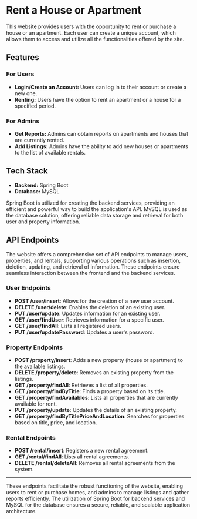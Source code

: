 # Rent a House or Apartment

This website provides users with the opportunity to rent or purchase a house or an apartment. Each user can create a unique account, which allows them to access and utilize all the functionalities offered by the site.

## Features

### For Users

- **Login/Create an Account:** Users can log in to their account or create a new one.
- **Renting:** Users have the option to rent an apartment or a house for a specified period.

### For Admins

- **Get Reports:** Admins can obtain reports on apartments and houses that are currently rented.
- **Add Listings:** Admins have the ability to add new houses or apartments to the list of available rentals.

## Tech Stack

- **Backend:** Spring Boot
- **Database:** MySQL

Spring Boot is utilized for creating the backend services, providing an efficient and powerful way to build the application's API. MySQL is used as the database solution, offering reliable data storage and retrieval for both user and property information.


## API Endpoints

The website offers a comprehensive set of API endpoints to manage users, properties, and rentals, supporting various operations such as insertion, deletion, updating, and retrieval of information. These endpoints ensure seamless interaction between the frontend and the backend services.

### User Endpoints

- **POST /user/insert**: Allows for the creation of a new user account.
- **DELETE /user/delete**: Enables the deletion of an existing user.
- **PUT /user/update**: Updates information for an existing user.
- **GET /user/findUser**: Retrieves information for a specific user.
- **GET /user/findAll**: Lists all registered users.
- **PUT /user/updatePassword**: Updates a user's password.

### Property Endpoints

- **POST /property/insert**: Adds a new property (house or apartment) to the available listings.
- **DELETE /property/delete**: Removes an existing property from the listings.
- **GET /property/findAll**: Retrieves a list of all properties.
- **GET /property/findByTitle**: Finds a property based on its title.
- **GET /property/findAvailables**: Lists all properties that are currently available for rent.
- **PUT /property/update**: Updates the details of an existing property.
- **GET /property/findByTitlePriceAndLocation**: Searches for properties based on title, price, and location.

### Rental Endpoints

- **POST /rental/insert**: Registers a new rental agreement.
- **GET /rental/findAll**: Lists all rental agreements.
- **DELETE /rental/deleteAll**: Removes all rental agreements from the system.

---

These endpoints facilitate the robust functioning of the website, enabling users to rent or purchase homes, and admins to manage listings and gather reports efficiently. The utilization of Spring Boot for backend services and MySQL for the database ensures a secure, reliable, and scalable application architecture.
